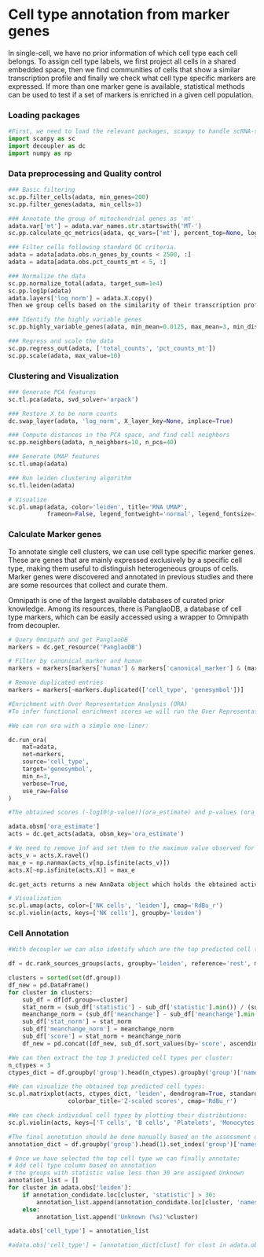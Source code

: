 # Cell type annotation from marker genes
In single-cell, we have no prior information of which cell type each cell belongs. To assign cell type labels, we first project all cells in a shared embedded space, then we find communities of cells that show a similar transcription profile and finally we check what cell type specific markers are expressed. If more than one marker gene is available, statistical methods can be used to test if a set of markers is enriched in a given cell population.


### Loading packages
```python
#First, we need to load the relevant packages, scanpy to handle scRNA-seq data and decoupler to use statistical methods.
import scanpy as sc
import decoupler as dc
import numpy as np
```

### Data preprocessing and Quality control
```python
### Basic filtering
sc.pp.filter_cells(adata, min_genes=200)
sc.pp.filter_genes(adata, min_cells=3)

### Annotate the group of mitochondrial genes as 'mt'
adata.var['mt'] = adata.var_names.str.startswith('MT-')  
sc.pp.calculate_qc_metrics(adata, qc_vars=['mt'], percent_top=None, log1p=False, inplace=True)

### Filter cells following standard QC criteria.
adata = adata[adata.obs.n_genes_by_counts < 2500, :]
adata = adata[adata.obs.pct_counts_mt < 5, :]

### Normalize the data
sc.pp.normalize_total(adata, target_sum=1e4)
sc.pp.log1p(adata)
adata.layers['log_norm'] = adata.X.copy()
Then we group cells based on the similarity of their transcription profiles. To visualize the communities we perform UMAP reduction.

### Identify the highly variable genes
sc.pp.highly_variable_genes(adata, min_mean=0.0125, max_mean=3, min_disp=0.5)

### Regress and scale the data
sc.pp.regress_out(adata, ['total_counts', 'pct_counts_mt'])
sc.pp.scale(adata, max_value=10)
```

### Clustering and Visualization
```python
### Generate PCA features
sc.tl.pca(adata, svd_solver='arpack')

### Restore X to be norm counts
dc.swap_layer(adata, 'log_norm', X_layer_key=None, inplace=True)

### Compute distances in the PCA space, and find cell neighbors
sc.pp.neighbors(adata, n_neighbors=10, n_pcs=40)

### Generate UMAP features
sc.tl.umap(adata)

### Run leiden clustering algorithm
sc.tl.leiden(adata)

# Visualize
sc.pl.umap(adata, color='leiden', title='RNA UMAP', 
           frameon=False, legend_fontweight='normal', legend_fontsize=15)
```

### Calculate Marker genes
To annotate single cell clusters, we can use cell type specific marker genes. These are genes that are mainly expressed exclusively by a specific cell type, making them useful to distinguish heterogeneous groups of cells. Marker genes were discovered and annotated in previous studies and there are some resources that collect and curate them.

Omnipath is one of the largest available databases of curated prior knowledge. Among its resources, there is PanglaoDB, a database of cell type markers, which can be easily accessed using a wrapper to Omnipath from decoupler.

```python
# Query Omnipath and get PanglaoDB
markers = dc.get_resource('PanglaoDB')

# Filter by canonical_marker and human
markers = markers[markers['human'] & markers['canonical_marker'] & (markers['human_sensitivity'] > 0.5)]

# Remove duplicated entries
markers = markers[~markers.duplicated(['cell_type', 'genesymbol'])]

#Enrichment with Over Representation Analysis (ORA)
#To infer functional enrichment scores we will run the Over Representation Analysis (ora) method. As input data it accepts an expression matrix (decoupler.run_ora) or the results of differential expression analysis (decoupler.get_ora_df). For the former, by default the top 5% of expressed genes by sample are selected as the set of interest (S), and for the latter a user-defined significance filtering can be used. Once we have S, it builds a contingency table using set operations for each set stored in the gene set resource being used (net). Using the contingency table, ora performs a one-sided Fisher exact test to test for significance of overlap between sets. The final score is obtained by log-transforming the obtained p-values, meaning that higher values are more significant.

#We can run ora with a simple one-liner:

dc.run_ora(
    mat=adata,
    net=markers,
    source='cell_type',
    target='genesymbol',
    min_n=3,
    verbose=True,
    use_raw=False
)

#The obtained scores (-log10(p-value))(ora_estimate) and p-values (ora_pvals) are stored in the .obsm key:

adata.obsm['ora_estimate']
acts = dc.get_acts(adata, obsm_key='ora_estimate')

# We need to remove inf and set them to the maximum value observed for pvals=0
acts_v = acts.X.ravel()
max_e = np.nanmax(acts_v[np.isfinite(acts_v)])
acts.X[~np.isfinite(acts.X)] = max_e

dc.get_acts returns a new AnnData object which holds the obtained activities in its .X attribute, allowing us to re-use many scanpy functions, for example:

# Visualization
sc.pl.umap(acts, color=['NK cells', 'leiden'], cmap='RdBu_r')
sc.pl.violin(acts, keys=['NK cells'], groupby='leiden')
```

### Cell Annotation
```python
#With decoupler we can also identify which are the top predicted cell types per cluster using the function dc.rank_sources_groups. Here, it identifies "marker" cell types per cluster using same statistical tests available in scanpy's scanpy.tl.rank_genes_groups.

df = dc.rank_sources_groups(acts, groupby='leiden', reference='rest', method='t-test_overestim_var')

clusters = sorted(set(df.group))
df_new = pd.DataFrame()
for cluster in clusters:
    sub_df = df[df.group==cluster]
    stat_norm = (sub_df['statistic'] - sub_df['statistic'].min()) / (sub_df['statistic'].max() - sub_df['statistic'].min())
    meanchange_norm = (sub_df['meanchange'] - sub_df['meanchange'].min()) / (sub_df['meanchange'].max() - sub_df['meanchange'].min())
    sub_df['stat_norm'] = stat_norm
    sub_df['meanchange_norm'] = meanchange_norm
    sub_df['score'] = stat_norm + meanchange_norm
    df_new = pd.concat([df_new, sub_df.sort_values(by='score', ascending=False)], axis=0)

#We can then extract the top 3 predicted cell types per cluster:
n_ctypes = 3
ctypes_dict = df.groupby('group').head(n_ctypes).groupby('group')['names'].apply(lambda x: list(x)).to_dict()

#We can visualize the obtained top predicted cell types:
sc.pl.matrixplot(acts, ctypes_dict, 'leiden', dendrogram=True, standard_scale='var',
                 colorbar_title='Z-scaled scores', cmap='RdBu_r')

#We can check individual cell types by plotting their distributions:
sc.pl.violin(acts, keys=['T cells', 'B cells', 'Platelets', 'Monocytes', 'NK cells'], groupby='leiden')

#The final annotation should be done manually based on the assessment of the enrichment results. However, an automatic prediction can be made by assigning the top predicted cell type per cluster. This approach does not require expertise in the tissue being studied but can be prone to errors. Nonetheless it can be useful to generate a first draft, let's try it:
annotation_dict = df.groupby('group').head(1).set_index('group')['names'].to_dict()

# Once we have selected the top cell type we can finally annotate:
# Add cell type column based on annotation
# the groups with statistic value less than 30 are assigned Unknown
annotation_list = []
for cluster in adata.obs['leiden']:
    if annotation_condidate.loc[cluster, 'statistic'] > 30:
        annotation_list.append(annotation_condidate.loc[cluster, 'names'])
    else:
        annotation_list.append('Unknown (%s)'%cluster)

adata.obs['cell_type'] = annotation_list

#adata.obs['cell_type'] = [annotation_dict[clust] for clust in adata.obs['leiden']]
```

